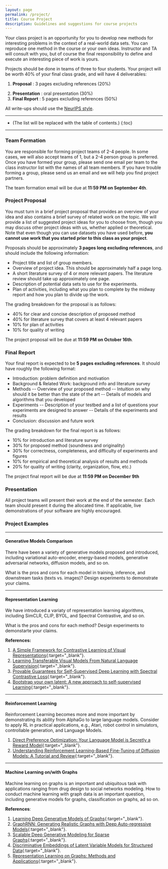 ```yaml
---
layout: page
permalink: /project/
title: Course Project
description: Guidelines and suggestions for course projects
---
```



Your class project is an opportunity for you to develop new methods for interesting problems in the context of a real-world data sets.
You can reproduce one method in the course or your own ideas. 
Instructor and TA will consult with you, but of course the final responsibility to define and execute an interesting piece of work is yours. 

Projects should be done in teams of three to four students.
Your project will be worth 40% of your final class grade, and will have 4 deliverables:

1. **Proposal** : 3 pages excluding references (20%)
<!---2. **Midway Report** : 3 pages excluding references (20%)-->
2. **Presentation** : oral presentation (30%)
3. **Final Report** : 5 pages excluding references (50%)

All write-ups should use the [NeurIPS style](https://nips.cc/Conferences/2020/PaperInformation/StyleFiles).

***

* (The list will be replaced with the table of contents.)
{:toc}

***

### Team Formation

You are responsible for forming project teams of 2-4 people.
In some cases, we will also accept teams of 1, but a 2-4 person group is preferred.
Once you have formed your group, please send one email per team to the class instructor list with the names of all team members.
If you have trouble forming a group, please send us an email and we will help you find project partners.

The team formation email will be due at **11:59 PM on September 4th**.


### Project Proposal

You must turn in a brief project proposal that provides an overview of your idea and also contains a brief survey of related work on the topic.
We will provide a list of suggested project ideas for you to choose from, though you may discuss other project ideas with us, whether applied or theoretical.
Note that even though you can use datasets you have used before, **you cannot use work that you started prior to this class as your project**.

Proposals should be approximately **3 pages long excluding references**, and should include the following information:

- Project title and list of group members.
- Overview of project idea. This should be approximately half a page long.
- A short literature survey of 4 or more relevant papers. The literature review should take up approximately one page.
- Description of potential data sets to use for the experiments.
- Plan of activities, including what you plan to complete by the midway report and how you plan to divide up the work.

The grading breakdown for the proposal is as follows:

- 40% for clear and concise description of proposed method
- 40% for literature survey that covers at least 4 relevant papers
- 10% for plan of activities
- 10% for quality of writing

The project proposal will be due at **11:59 PM on October 16th**.

<!---
### Midway Report

The midway report will serve as a check-point at the halfway mark of your project.
It should be about **3 pages long**, and should be formatted like a conference paper, with the following sections: introduction, background & related work, methods, experiments, conclusion.
The introduction and related work sections should be in their final form; the section on the proposed methods should be almost finished; the sections on the experiments and conclusions will have the results you have obtained, perhaps with place-holders for the results you plan/hope to obtain.

The grading breakdown for the midway report is as follows:

- 20% for introduction and literature survey
- 40% for proposed method
- 20% for the design of upcoming experiments and revised plan of activities (in an appendix, please show the old and new activity plans)
- 10% for data collection and preliminary results
- 10% for quality of writing

The project midway report will be due at **11:59 PM on Friday, March 29th**, and must be submitted via [Gradescope](https://www.gradescope.com/courses/36025).
-->

### Final Report

Your final report is expected to be **5 pages excluding references**. It should have roughly the following format:

- Introduction: problem definition and motivation
- Background & Related Work: background info and literature survey
- Methods
-- Overview of your proposed method
-- Intuition on why should it be better than the state of the art
-- Details of models and algorithms that you developed
- Experiments
-- Description of your testbed and a list of questions your experiments are designed to answer
-- Details of the experiments and results
- Conclusion: discussion and future work

The grading breakdown for the final report is as follows:

- 10% for introduction and literature survey
- 30% for proposed method (soundness and originality)
- 30% for correctness, completeness, and difficulty of experiments and figures
- 10% for empirical and theoretical analysis of results and methods
- 20% for quality of writing (clarity, organization, flow, etc.)


The project final report will be due at **11:59 PM on December 9th** 
<!---
The project final report will be due at **11:59 PM on Friday, May 10th** (tentative), and must be submitted via [Gradescope](https://www.gradescope.com/courses/36025).
-->

### Presentation

All project teams will present their work at the end of the semester. Each team should present it during the allocated time.
If applicable, live demonstrations of your software are highly encouraged.

### Project Examples

***

#### Generative Models Comparison
There have been a variety of generative models proposed and introduced, including variational auto-encoder, energy-based models, generative adversarial networks, diffusion models, and so on. 

What is the pros and cons for each model in training, inference, and downstream tasks (texts vs. images)? Design experiments to demonstrate your claims. 

***

#### Representation Learning 
We have introduced a variaty of representation learning algorithms, including SimCLR, CLIP, BYOL, and Spectral Contrastive, and so on. 

What is the pros and cons for each method? Design experiments to demonstarte your claims. 

**References:**

1. [A Simple Framework for Contrastive Learning of Visual Representations](https://arxiv.org/abs/2002.05709){:target="\_blank"}.
2. [Learning Transferable Visual Models From Natural Language Supervision](https://arxiv.org/abs/2103.00020){:target="\_blank"}.
3. [Provable Guarantees for Self-Supervised Deep Learning with Spectral Contrastive Loss](https://arxiv.org/abs/2106.04156){:target="\_blank"}.
4. [Bootstrap your own latent: A new approach to self-supervised Learning](https://arxiv.org/abs/2006.07733){:target="\_blank"}.

***
#### Reinforcement Learning
Reinforcement Learning becomes more and more important by demonstrating its ability from AlphaGo to large language models. Consider to apply RL in practical applications, e.g., Atari, robot control in simulators, controllable generation, and Language Models. 

1. [Direct Preference Optimization: Your Language Model is Secretly a Reward Model](https://arxiv.org/abs/2305.18290){:target="\_blank"}.
2. [Understanding Reinforcement Learning-Based Fine-Tuning of Diffusion Models: A Tutorial and Review](https://arxiv.org/abs/2407.13734){:target="\_blank"}.



***
#### Machine Learning on/with Graphs

Machine learning on graphs is an important and ubiquitous task with applications ranging from drug design to social networks modeling. How to conduct machine learning with graph data is an important question, including generative models for graphs, classification on graphs, ad so on. 

**References**:

1. [Learning Deep Generative Models of Graphs](https://arxiv.org/abs/1803.03324){:target="\_blank"}.
2. [GraphRNN: Generating Realistic Graphs with Deep Auto-regressive Models](https://cs.stanford.edu/people/jure/pubs/graphrnn-icml18.pdf){:target="\_blank"}.
3. [Scalable Deep Generative Modeling for Sparse Graphs](https://proceedings.mlr.press/v119/dai20b/dai20b.pdf){:target="\_blank"}.
4. [Discriminative Embeddings of Latent Variable Models for Structured Data](https://proceedings.mlr.press/v48/daib16.html){:target="\_blank"}.
5. [Representation Learning on Graphs: Methods and Applications](https://arxiv.org/pdf/1709.05584.pdf){:target="\_blank"}.



<!---
## Project Suggestions

If you are interested in a particular project, please contact the respective *contact person* to get further ideas or details.
We may add more project suggestions down the road.

***

#### Deep generative models for disentangled representation learning
**Contact person:** [Paul Liang](https://www.cs.cmu.edu/~pliang/){:target="\_blank"}

Disentangled representation learning involves learning a set of latent variables that each capture individual factors of variation in the data.
For example, when we learn a generative model for shapes, it would be ideal if each latent variables would correspond to the shapes pose, shadow, rotations, lighting etc.
This improves interpretability of our learned representations and allows flexible generation from latent variables.
You can explore new methods of learning disentangled representations in both supervised and unsupervised settings (i.e. whether information about pose, shadow, rotations are given or not), design metrics for improved evaluation of disentanglement in models, as well as new applications of disentangled representation learning to improve performance on NLP, vision, and multimodal tasks.

**References:**

1. [Papers in NIPS 2017 workshop on disentangled representation learning](https://sites.google.com/view/disentanglenips2017){:target="\_blank"}.
2. Denton et al., [Unsupervised Learning of Disentangled Representations from Video](https://papers.nips.cc/paper/7028-unsupervised-learning-of-disentangled-representations-from-video){:target="\_blank"}. NIPS 2017.
3. Chen et al., [InfoGAN: Interpretable Representation Learning by Information Maximizing Generative Adversarial Nets](https://arxiv.org/abs/1606.03657){:target="\_blank"}. NIPS 2016.
4. Kulkarni et al., [Deep Convolutional Inverse Graphics Network](https://arxiv.org/abs/1503.03167){:target="\_blank"}. NIPS 2015.

***

#### Deep generative models for video, text, and audio generation
**Contact person:** [Paul Liang](https://www.cs.cmu.edu/~pliang/){:target="\_blank"}

Generative models are important for probabilistic reasoning within graphical models. Recent advancements in parameterizing these models using deep neural networks and optimizating using gradient-based techniques have enabled large scale modeling of high-dimensional, real-world data. Deep generative models have been successfully been applied for image, text, and audio generation.
You can explore new applications of deep generative models, improve the theoretical understanding and empirical optimization of deep generative models, design metrics for improved evaluation of deep generative models, and other new directions. 

**References:**

1. [IJCAI Tutorial on Deep Generative Models by Aditya Grover and Stefano Ermon](https://ermongroup.github.io/generative-models/){:target="\_blank"}.
2. [ICML Workshop on Deep Generative Models](https://sites.google.com/view/tadgm/home){:target="\_blank"}.
3. Brock et al., [Large Scale GAN Training for High Fidelity Natural Image Synthesis](https://arxiv.org/abs/1809.11096){:target="\_blank"}. ICLR 2019.
4. Hu et al., [Toward Controlled Generation of Text](https://arxiv.org/pdf/1703.00955.pdf){:target="\_blank"}. ICML 2017.
5. van den Oord et al., [WaveNet: A Generative Model for Raw Audio](https://arxiv.org/abs/1609.03499){:target="\_blank"}. arXiv 2016.

***

#### Squeezing NO TEARS: scalable Bayesian network structure learning
**Contact person:** [Xun Zheng](https://www.cs.cmu.edu/~xunzheng/){:target="\_blank"}

Estimating Bayesian network structure from data is one of the fundamental problems in graphical models. 
A similar problem of estimating Markov network structure has efficient solutions such as the graphical lasso [1]. 
However, compared to Markov networks, estimating Bayesian networks involves extra challenges: 1) the adjacency matrix is not symmetric; 2) the acyclicity constraint is combinatorial. 
Recently [2] proposed a smooth characterization of directed acyclic graphs, enabling continuous optimization for Bayesian network structure learning, similar to graphical lasso for Markov networks. 

In this project, your goal would be to scale up the algorithm of [2] to thousands of nodes. 
Some computation can be saved by exploiting the problem structure, and some computation can be made more efficient using various approximation techniques. 

**References:**

1. Friedman, J., Hastie, T., & Tibshirani, R. (2008). Sparse inverse covariance estimation with the graphical lasso. Biostatistics.
2. Zheng, X., Aragam, B., Ravikumar, P., & Xing, E. P. (2018). DAGs with NO TEARS: Continuous Optimization for Structure Learning. In Advances in Neural Information Processing Systems.

***

#### Optimization-based decoding for improved neural machine translation
**Contact person:** [Maruan Al-Shedivat](https://www.cs.cmu.edu/~mshediva/){:target="\_blank"}

Encoder-decoder [1] with attention [2] is a typical architecture of modern neural machine translation (NMT) systems.
Arguably, the quality of the decoder (as well as the decoding process itself) significantly affects translation and often requires large amounts of parallel training data.

In this project, your goal would be to explore the potential of building more efficient decoders using pre-trained target language models (LMs).
The idea is inspired by a recent technique used in model-based reinforcement learning [3]:

> Given a sentence in the source language and a pre-trained target LM, generate a sequence of words in the target language by starting from a random sequence and iteratively refining it to increase its likelihood under the given LM.

The challenge is to ensure that by optimizing the language model (that represents an unconditional distribution), the generated sentence is a valid translation (i.e., preserves the meaning of the source sentence).

**References:**

1. Sutskever, Vinyals, Le. [Sequence to sequence learning with neural networks](http://papers.nips.cc/paper/5346-sequence-to-sequence-learnin){:target="\_blank"}. NIPS 2014.
2. Bahdanau, Cho, Bengio. [Neural machine translation by jointly learning to align and translate](https://arxiv.org/abs/1409.0473){:target="\_blank"}. ICLR 2015.
3. Srinivas, Jabri, Abbeel, Levine, Finn. [Universal Planning Networks](https://arxiv.org/abs/1804.00645){:target="\_blank"}. ICML 2018.

***

#### Learning contextual models for personalization, interpretability, and beyond
**Contact person:** [Maruan Al-Shedivat](https://www.cs.cmu.edu/~mshediva/){:target="\_blank"}

Oftentimes, we would like the models of our data to be not only accurate, but also human-interpretable.
A recently developed class of models, called Contextual Explanation Networks (CENs) [1], provides a flexible way to achieve this: on a high level, it allows to learn families of contextualized simple/interpretable models (e.g., sparse linear), called explanations, which are 'glued' together via deep neural networks.
In essence, CENs model conditional probability distributions of the form $$P(Y \mid X, C)$$, distinguishing between semantic (or interpretable) features $$X$$ and non-semantic features $$C$$.
There is a number of interesting directions one could take CEN further.

1. **Beyond linear explanations.** <br>
The original paper [1] developed CEN with only linear explanations (for scalar and structured output spaces).
Is it possible to use other types of simple models?
For instance, lists of rules [2] or their causal version [3] is a popular method when it comes to interpretability.
However, is it possible to integrate such models into the CEN framework and make them trainable end-to-end?
Applications of ML in the healthcare domain may significantly benefit from such models.

2. **Beyond conditional models.** <br>
CEN was designed to represent conditional distributions, i.e., directly answer queries such as, *What is the probability of $$Y$$ given $$X$$ and $$C$$?*
The problem is that the model always requires having access to *two modalities* of the input ($$X$$ and $$C$$), which is a limitation, since in a real-world scenario, certain data modalities might be missing or hard to obtain.
Hence, is it possible to build a CEN model that works with missing or latent $$X$$ or $$C$$ variables?
Is building a contextual model for the join distribution over $$X, C, Y$$ the right way to go?

3. **CEN for few-shot learning and/or meta-learning.** <br>
Note the CEN framework technically uses DNNs to generate parameters for simpler models (to contextualize them).
More generally, part of the model is used to 'modulate' another part of the model, which has been successful in a number of areas [4], including zero-shot learning, multilingual translation [5], etc.
Multitask few-shot learning and meta-learning [6] pose a new interesting setup, in which contextual/conditional models could work very well [7].
Another direction to explore in your projects is the design and implementation of CEN-like models for these new tasks.

**References:**

1. Al-Shedivat, Dubey, Xing. [Contextual explanation networks](https://arxiv.org/abs/1705.10301){:target="\_blank"}. arXiv 2017.
2. Wang, Rudin. [Falling rule lists](https://arxiv.org/abs/1411.5899){:target="\_blank"}. AISTATS 2015.
3. Wang, Rudin. [Causal falling rule lists](https://arxiv.org/abs/1510.05189){:target="\_blank"}. FATML workshop 2017.
4. Dumoulin et al. [Feature-wise transformations](https://distill.pub/2018/feature-wise-transformations/){:target="\_blank"}. Distill 2018.
5. Platanios et al. [Contextual parameter generation for neural machine translation](https://blog.ml.cmu.edu/2019/01/14/contextual-parameter-generation-for-universal-neural-machine-translation/){:target="\_blank"}. EMNLP 2018.
6. Finn, Abbeel, Levine. [Model-agnostic meta-learning for fast adaptation of neural networks](https://arxiv.org/abs/1703.03400){:target="\_blank"}. ICML 2017.
7. Garnelo et al. [Conditional neural processes](https://arxiv.org/abs/1807.01613){:target="\_blank"}. ICML 2018.

***

#### Hierarchical RL & Maximum Entropy RL

**Contact person:** [Lisa Lee](http://leelisa.com){:target="\_blank"}

Reinforcement learning (RL) is typically formulated as a **Markov decision process (MDP)** of an agent interacting with the environment to maximize its cumulative reward. More specifically, an MDP is a tuple $$(\mathcal{S}, \mathcal{A}, \mathcal{T}, \mathcal{R}, \gamma)$$ where $$\mathcal{S}$$ is a set of states, $$\mathcal{A}$$ is a set of actions, $$\mathcal{T}(s' \mid s, a)$$ is the transition probability of ending up in state $$s' \in \mathcal{S}$$ when executing action $$a \in \mathcal{A}$$ in state $$s \in \mathcal{S}$$, $$\mathcal{R}: \mathcal{S} \rightarrow \mathbb{R}$$ is the reward function, and $$\gamma \in (0, 1]$$ is a discount factor. A policy $$\pi$$ maps each state-action pair $$(s, a) \in \mathcal{S} \times \mathcal{A}$$ to the probability $$\pi(s, a)$$ of taking action $$a$$ when in state $$s$$. The agent's goal is to learn a policy that maximizes its cumulative discounted reward $$\mathbb{E}_\pi\left[\sum_t \gamma^t r_t \right]$$.

In the last several years, deep learning has helped achieve major breakthroughs in RL by enabling methods to automatically learn features from high-dimensional observations (e.g., raw image pixels). These advances have especially benefited vision-based RL problems and robotic manipulation methods. Despite the progress, several key challenges limit the applicability and scalability of deep RL algorithms. For example, efficient exploration and long-term credit assignment remain core problems, especially in settings with sparse or delayed rewards. Another challenge is that the data inefficiency of deep RL algorithms makes training computationally expensive and difficult to scale in the complexity and number of tasks.

One framework to tackle these challenges is **hierarchical RL (HRL)**, which enables temporal abstraction by learning hierarchical policies operating at different timescales and decomposing tasks into smaller subtasks. Another interesting line of work is **maximum entropy RL** which encourages agents to learn diverse behaviors agnostic of the task.

I'd be happy to share more specific project ideas and advise students. Please feel free to stop by office hours if interested.

**Some relevant works:**

1. [Feudal Reinforcement Learning (1993)](http://www.cs.toronto.edu/~fritz/absps/dh93.pdf){:target="\_blank"}
2. [Between MDPs and semi-MDPs: A framework for temporal abstraction in reinforcement learning (1999)](https://www.sciencedirect.com/science/article/pii/S0004370299000521){:target="\_blank"}
3. [FeUdal Networks for Hierarchical Reinforcement Learning (2017)](https://arxiv.org/abs/1703.01161){:target="\_blank"}
4. [Hierarchical Deep Reinforcement Learning:Integrating Temporal Abstraction andIntrinsic Motivation (2016)](http://papers.nips.cc/paper/6233-hierarchical-deep-reinforcement-learning-integrating-temporal-abstraction-and-intrinsic-motivation.pdf){:target="\_blank"}
5. [Learning Diverse Skills via Maximum Entropy Deep Reinforcement Learning (2017)](https://bair.berkeley.edu/blog/2017/10/06/soft-q-learning/){:target="\_blank"}
6. [Modular Multitask Reinforcement Learning with Policy Sketch (2017)](https://arxiv.org/pdf/1611.01796.pdf){:target="\_blank"}
7. [On the Complexity of Exploration in Goal-Driven Navigation (2018)](https://arxiv.org/abs/1811.06889){:target="\_blank"}
8. [Learning Self-Imitating Diverse Policies (2018)](https://arxiv.org/abs/1805.10309){:target="\blank"}

***

#### Large-scale (scalable) Machine Learning

**Contact person:** [Hao Zhang](http://www.cs.cmu.edu/~hzhang2/){:target="\_blank"}

Machine Learning nowadays has been applied in extremely large dataset, posing many challenges on existing models and algorithms -- lack of scalability, lack of guarantee of convergence, inefficient inference, difficulty of programming over big data and big models, etc. This topic will allow us to explore different directions in large-scale machine learning to address the aforementioned problems:

- **Data parallelism and model parallelism** [1-4]
- **Large batch SGD, SGD with staleness** [3, 4, 5, 7]
- **Efficient Training/inference of Dynamic Neural Networks** [6, 8]
- **Scalable ML Systems** [1-8]

**References**:

1. [Large Scale Distributed Deep Networks](https://www.cs.toronto.edu/~ranzato/publications/DistBeliefNIPS2012_withAppendix.pdf){:target="\_blank"}.
2. [Intro to Distributed Deep Learning Systems](https://medium.com/@Petuum/intro-to-distributed-deep-learning-systems-a2e45c6b8e7){:target="\_blank"}.
3. [More Effective Distributed ML via a Stale Synchronous Parallel Parameter Server](https://www.petuum.com/pdf/SSPTable_NIPS2013.pdf){:target="\_blank"}.
4. [Accurate, Large Minibatch SGD: Training ImageNet in 1 Hour](https://arxiv.org/abs/1706.02677){:target="\_blank"}.
5. [An Empirical Model of Large-Batch Training](https://arxiv.org/abs/1812.06162){:target="\_blank"}.
6. [Cavs: An Efficient Runtime System for Dynamic Neural Networks](https://www.usenix.org/system/files/conference/atc18/atc18-xu-shizhen.pdf){:target="\_blank"}.
7. [Toward Understanding the Impact of Staleness in Distributed Machine Learning](https://arxiv.org/abs/1810.03264){:target="\_blank"}.
8. [On-the-fly Operation Batching in Dynamic Computation Graphs](https://arxiv.org/abs/1705.07860){:target="\_blank"}.

***

#### Machine Learning on/with Graphs

**Contact person:** [Hao Zhang](http://www.cs.cmu.edu/~hzhang2/){:target="\_blank"}

Machine learning on graphs is an important and ubiquitous task with applications ranging from drug design to friendship recommendation in social networks. The primary challenge in this domain is finding a way to represent, or encode, graph structure so that it can be easily exploited by machine learning models. Traditionally, machine learning approaches relied on user-defined heuristics to extract features encoding structural information about a graph (e.g., degree statistics or kernel functions). However, recent years have seen a surge in approaches that automatically learn to encode graph structure into low-dimensional embeddings, using techniques based on deep learning and nonlinear dimensionality reduction. Below are a few interesting topics that have been developed very actively in recently years and worth some explorations in the class:

- **Deep Generative Models for Graphs** [1, 2, 4]
- **Combing Graphical Models with Neural Networks** [1-5]
- **Semi-supervised Learning on Graph-structured Data** [3, 5]

**References**:

1. [Learning Deep Generative Models of Graphs](https://arxiv.org/abs/1803.03324){:target="\_blank"}.
2. [GraphRNN: Generating Realistic Graphs with Deep Auto-regressive Models](https://cs.stanford.edu/people/jure/pubs/graphrnn-icml18.pdf){:target="\_blank"}.
3. [Semi-Supervised Classification with Graph Convolutional Networks](https://arxiv.org/abs/1609.02907){:target="\_blank"}.
4. [Learning Multimodal Graph-to-graph Translation for Molecular Optimization](https://arxiv.org/pdf/1812.01070.pdf){:target="\_blank"}.
5. [Representation Learning on Graphs: Methods and Applications](https://arxiv.org/pdf/1709.05584.pdf){:target="\_blank"}.

***

#### Automated Machine Learning

**Contact person:** [Hao Zhang](http://www.cs.cmu.edu/~hzhang2/){:target="\_blank"}

The goal of AutoML is to make machine learning more accessible by automatically generating a data analysis pipeline that can include data pre-processing, feature selection, and feature engineering methods along with machine learning methods and parameter settings that are optimized for your data. Recently we have witnessed very active development toward a few directions such as hyperparameter searching, neural architecture search, etc. However, most of the existing methods only address a very small component from an end-to-end ML pipeline (from data to values), and they usually exhibit unsatisfactory efficiency and scalability.

- **Efficient Search for Better Model Architectures, Optimization Methods, or Both** [1-5, 7, 8, 9]
- **Searching for Better End-to-end ML Pipelines** [7]
- **AutoML (for) Systems** [6, 9]

**References**:

1. [ProxylessNAS: Direct Neural Architecture Search on Target Task and Hardware](https://arxiv.org/abs/1812.00332){:target="\_blank"}.
2. [AutoLoss: Learning Discrete Schedules for Alternate Optimization](https://openreview.net/pdf?id=BJgK6iA5KX){:target="\_blank"}.
3. [DARTS: Differentiable Architecture Search](https://arxiv.org/abs/1806.09055){:target="\_blank"}.
4. [Neural Optimizer Search with Reinforcement Learning](https://arxiv.org/abs/1709.07417){:target="\_blank"}.
5. [Neural Architecture Search with Bayesian Optimisation and Optimal Transport](https://arxiv.org/pdf/1802.07191.pdf){:target="\_blank"}.
6. [Ray: A Distributed Framework for Emerging AI Applications](https://www.usenix.org/system/files/osdi18-moritz.pdf){:target="\_blank"}.
7. [AutoAugment: Learning Augmentation Policies from Data](https://arxiv.org/pdf/1805.09501.pdf){:target="\_blank"}.
8. [MnasNet: Platform-Aware Neural Architecture Search for Mobile](https://arxiv.org/abs/1807.11626){:target="\_blank"}.
9. [Device Placement Optimization with Reinforcement Learning](https://arxiv.org/abs/1706.04972){:target="\_blank"}.


--> 
